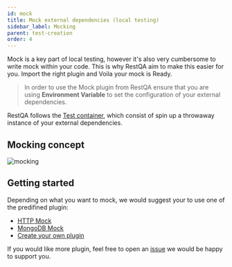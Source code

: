 ```yaml
---
id: mock
title: Mock external dependencies (local testing)
sidebar_label: Mocking
parent: test-creation
order: 4
---
```


Mock is a key part of local testing, however it's also very cumbersome to write mock within your code.
This is why RestQA aim to make this easier for you. Import the right plugin and Voila your mock is Ready.

> In order to use the Mock plugin from RestQA ensure that you are using **Environment Variable** to set the configuration of your external dependencies.

RestQA follows the [Test container](https://www.testcontainers.org/), which consist of spin up a throwaway instance of your external dependencies.

## Mocking concept

![mocking](images/documentation/mocking.png)


## Getting started

Depending on what you want to mock, we would suggest your to use one of the predifined plugin:

* [HTTP Mock](#/documentation/http-mock)
* [MongoDB Mock](#/documentation/mongodb-mock)
* [Create your own plugin](#/documentation/custom-plugin)


If you would like more plugin, feel free to open an [issue](https://github.com/restqa/restqa/issues/new/choose) we would be happy to support you.


